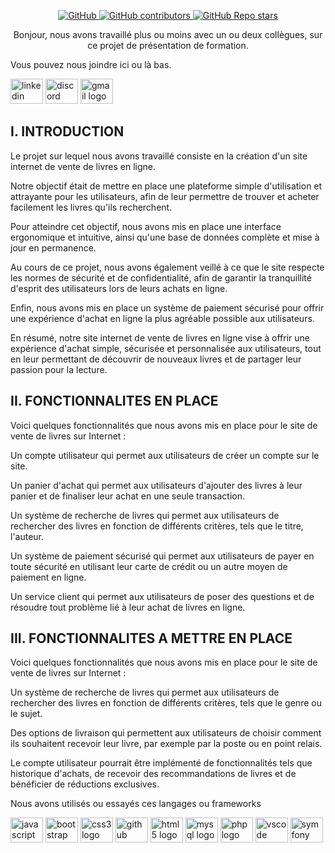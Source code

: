 <p align="center">
    <a href="/LICENSE">
        <img alt="GitHub" src="https://img.shields.io/github/license/OrionMaximov/Valkyrire2.0?color=%2360be86&style=for-the-badge">
    </a>
    <a href="https://github.com/OrionMaximov/Valkyrire2.0/graphs/contributors">
        <img alt="GitHub contributors" src="https://img.shields.io/github/contributors-anon/OrionMaximov/Valkyrire2.0?color=%2360be86&style=for-the-badge">
    </a>
    <a href="https://github.com/OrionMaximov/Valkyrire2.0/stargazers">
        <img alt="GitHub Repo stars" src="https://img.shields.io/github/stars/OrionMaximov/Valkyrire2.0?color=%2360be86&label=github%20stars&style=for-the-badge">
    </a>
</p>

<p align="center">Bonjour, nous avons travaillé plus ou moins avec un ou deux collègues, sur ce projet de présentation de formation.</p>



<p align="left">Vous pouvez nous joindre ici ou là bas.</p>



<div align="left">
  <img src="https://raw.githubusercontent.com/maurodesouza/profile-readme-generator/master/src/assets/icons/social/linkedin/default.svg" width="52" height="40" alt="linkedin logo"  />
  <img src="https://raw.githubusercontent.com/maurodesouza/profile-readme-generator/master/src/assets/icons/social/discord/default.svg" width="52" height="40" alt="discord logo"  />
 <img src="https://raw.githubusercontent.com/maurodesouza/profile-readme-generator/master/src/assets/icons/social/gmail/default.svg" width="52" height="40" alt="gmail logo"  />
</div>

<p>
<h2>I. INTRODUCTION</h2>
<p>Le projet sur lequel nous avons travaillé consiste en la création d'un site internet de vente de livres en ligne.</p> 
<p>Notre objectif était de mettre en place une plateforme simple d'utilisation et attrayante pour les utilisateurs, afin de leur permettre de trouver et acheter facilement les livres qu'ils recherchent.</p>
<p>Pour atteindre cet objectif, nous avons mis en place une interface ergonomique et intuitive, ainsi qu'une base de données complète et mise à jour en permanence.</p> 
<p>Au cours de ce projet, nous avons également veillé à ce que le site respecte les normes de sécurité et de confidentialité, afin de garantir la tranquillité d'esprit des utilisateurs lors de leurs achats en ligne.</p>
<p>Enfin, nous avons mis en place un système de paiement sécurisé pour offrir une expérience d'achat en ligne la plus agréable possible aux utilisateurs.</p>
<p>En résumé, notre site internet de vente de livres en ligne vise à offrir une expérience d'achat simple, sécurisée et personnalisée aux utilisateurs, tout en leur permettant de découvrir de nouveaux livres et de partager leur passion pour la lecture.</p>
</p>
<p>
<h2>II. FONCTIONNALITES  EN PLACE</h2>
<p>Voici quelques fonctionnalités que nous avons mis en place pour le site de vente de livres sur Internet :
<p>Un compte utilisateur qui permet aux utilisateurs de créer un compte sur le site.</p>
<p>Un panier d'achat qui permet aux utilisateurs d'ajouter des livres à leur panier et de finaliser leur achat en une seule transaction.</p>
<p>Un système de recherche de livres qui permet aux utilisateurs de rechercher des livres en fonction de différents critères, tels que le titre, l'auteur.</p>
<p>Un système de paiement sécurisé qui permet aux utilisateurs de payer en toute sécurité en utilisant leur carte de crédit ou un autre moyen de paiement en ligne.</p>
<p>Un service client qui permet aux utilisateurs de poser des questions et de résoudre tout problème lié à leur achat de livres en ligne.</p>
</p>
<p>
<h2>III. FONCTIONNALITES A METTRE EN PLACE</h2>
<p>Voici quelques fonctionnalités que nous avons mis en place pour le site de vente de livres sur Internet :
<p>Un système de recherche de livres qui permet aux utilisateurs de rechercher des livres en fonction de différents critères, tels que le genre ou le sujet.</p>
<p>Des options de livraison qui permettent aux utilisateurs de choisir comment ils souhaitent recevoir leur livre, par exemple par la poste ou en point relais.</p>
<p>Le compte utilisateur pourrait être implémenté de fonctionnalités tels que historique d'achats, de recevoir des recommandations de livres et de bénéficier de réductions exclusives.</p>
</p>




<p align="left">Nous avons utilisés ou essayés ces langages ou frameworks</p>



<div align="left">
  <img src="https://cdn.jsdelivr.net/gh/devicons/devicon/icons/javascript/javascript-original.svg" height="40" width="52" alt="javascript logo"  />
  <img src="https://cdn.jsdelivr.net/gh/devicons/devicon/icons/bootstrap/bootstrap-original.svg" height="40" width="52" alt="bootstrap logo"  />
  <img src="https://cdn.jsdelivr.net/gh/devicons/devicon/icons/css3/css3-plain-wordmark.svg" height="40" width="52" alt="css3 logo"  />
  <img src="https://cdn.jsdelivr.net/gh/devicons/devicon/icons/github/github-original-wordmark.svg" height="40" width="52" alt="github logo"  />
  <img src="https://cdn.jsdelivr.net/gh/devicons/devicon/icons/html5/html5-plain-wordmark.svg" height="40" width="52" alt="html5 logo"  />
  <img src="https://cdn.jsdelivr.net/gh/devicons/devicon/icons/mysql/mysql-original-wordmark.svg" height="40" width="52" alt="mysql logo"  />
  <img src="https://cdn.jsdelivr.net/gh/devicons/devicon/icons/php/php-plain.svg" height="40" width="52" alt="php logo"  />
  <img src="https://cdn.jsdelivr.net/gh/devicons/devicon/icons/vscode/vscode-original-wordmark.svg" height="40" width="52" alt="vscode logo"  />
  <img src="https://cdn.jsdelivr.net/gh/devicons/devicon/icons/symfony/symfony-original.svg" height="40" width="52" alt="symfony logo"  />
</div>


